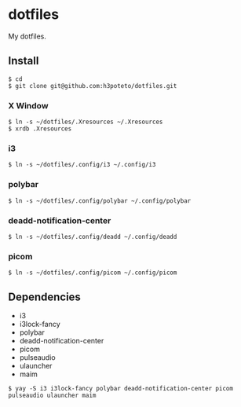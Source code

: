 # dotfiles
My dotfiles.

## Install

```
$ cd
$ git clone git@github.com:h3poteto/dotfiles.git
```

### X Window
```
$ ln -s ~/dotfiles/.Xresources ~/.Xresources
$ xrdb .Xresources
```

### i3
```
$ ln -s ~/dotfiles/.config/i3 ~/.config/i3
```

### polybar
```
$ ln -s ~/dotfiles/.config/polybar ~/.config/polybar
```

### deadd-notification-center
```
$ ln -s ~/dotfiles/.config/deadd ~/.config/deadd
```

### picom
```
$ ln -s ~/dotfiles/.config/picom ~/.config/picom
```

## Dependencies
- i3
- i3lock-fancy
- polybar
- deadd-notification-center
- picom
- pulseaudio
- ulauncher
- maim

```
$ yay -S i3 i3lock-fancy polybar deadd-notification-center picom pulseaudio ulauncher maim
```

